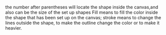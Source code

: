 the number after parentheses will locate the shape inside the canvas,and also can be the size of the set up shapes
Fill means to fill the color inside the shape that has been set up on the canvas; stroke means to change the lines outside the shape, to make the outline change the color or to make it heavier.
